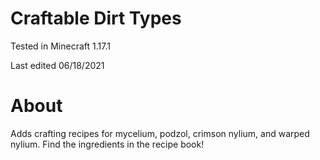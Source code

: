 # Craftable Dirt Types

Tested in Minecraft 1.17.1

Last edited 06/18/2021

# About

Adds crafting recipes for mycelium, podzol, crimson nylium, and warped nylium.  Find the ingredients in the recipe book!
